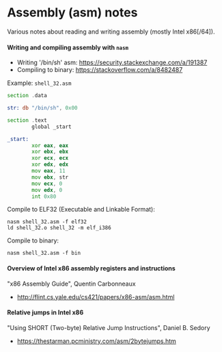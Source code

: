# Assembly (asm) notes
Various notes about reading and writing assembly (mostly Intel x86[/64]).

#### Writing and compiling assembly with `nasm`
- Writing '/bin/sh' asm: https://security.stackexchange.com/a/191387
- Compiling to binary: https://stackoverflow.com/a/8482487


Example: `shell_32.asm`
```asm
section .data

str: db "/bin/sh", 0x00

section .text
        global _start

_start: 
        xor eax, eax
        xor ebx, ebx
        xor ecx, ecx
        xor edx, edx
        mov eax, 11
        mov ebx, str
        mov ecx, 0
        mov edx, 0
        int 0x80
```

Compile to ELF32 (Executable and Linkable Format):
```
nasm shell_32.asm -f elf32
ld shell_32.o shell_32 -m elf_i386
```

Compile to binary:
```
nasm shell_32.asm -f bin
```

#### Overview of Intel x86 assembly registers and instructions
"x86 Assembly Guide", Quentin Carbonneaux
- http://flint.cs.yale.edu/cs421/papers/x86-asm/asm.html

#### Relative jumps in Intel x86
"Using SHORT (Two-byte) Relative Jump Instructions", Daniel B. Sedory
- https://thestarman.pcministry.com/asm/2bytejumps.htm

